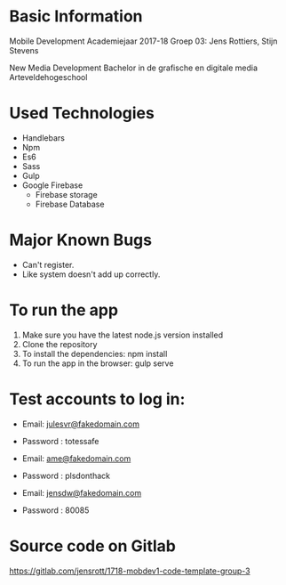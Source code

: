 # Basic Information 

Mobile Development Academiejaar 2017-18
Groep 03: Jens Rottiers, Stijn Stevens

New Media Development
Bachelor in de grafische en digitale media
Arteveldehogeschool

# Used Technologies

* Handlebars
* Npm
* Es6
* Sass
* Gulp
* Google Firebase
    * Firebase storage
    * Firebase Database

# Major Known Bugs

* Can't register.
* Like system doesn't add up correctly.

# To run the app

1. Make sure you have the latest node.js version installed
1. Clone the repository
1. To install the dependencies: npm install
1. To run the app in the browser: gulp serve

# Test accounts to log in:

* Email: julesvr@fakedomain.com
* Password : totessafe

* Email: ame@fakedomain.com
* Password : plsdonthack

* Email: jensdw@fakedomain.com
* Password : 80085



# Source code on Gitlab 

https://gitlab.com/jensrott/1718-mobdev1-code-template-group-3
